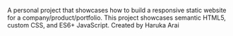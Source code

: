 A personal project that showcases how to build a responsive static website for a
company/product/portfolio. This project showcases semantic HTML5, custom CSS, and ES6+
JavaScript.
Created by Haruka Arai
